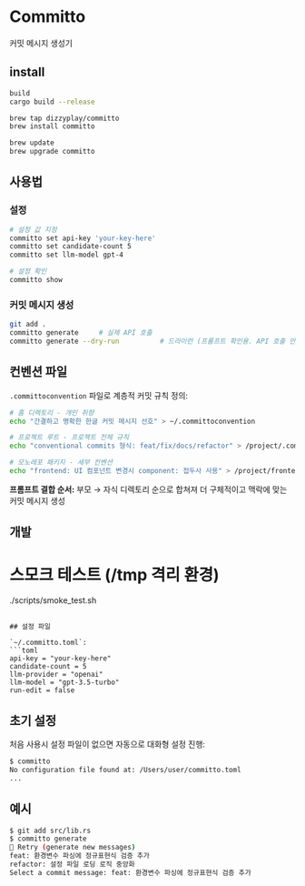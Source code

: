 # Committo

커밋 메시지 생성기 

## install

```bash
build
cargo build --release
```
```bash
brew tap dizzyplay/committo
brew install committo

brew update
brew upgrade committo
```
## 사용법

### 설정
```bash
# 설정 값 지정
committo set api-key 'your-key-here'
committo set candidate-count 5
committo set llm-model gpt-4

# 설정 확인
committo show
```

### 커밋 메시지 생성
```bash
git add .
committo generate     # 실제 API 호출
committo generate --dry-run          # 드라이런 (프롬프트 확인용. API 호출 안함)
```

## 컨벤션 파일

`.committoconvention` 파일로 계층적 커밋 규칙 정의:

```bash
# 홈 디렉토리 - 개인 취향
echo "간결하고 명확한 한글 커밋 메시지 선호" > ~/.committoconvention

# 프로젝트 루트 - 프로젝트 전체 규칙  
echo "conventional commits 형식: feat/fix/docs/refactor" > /project/.committoconvention

# 모노레포 패키지 - 세부 컨벤션
echo "frontend: UI 컴포넌트 변경시 component: 접두사 사용" > /project/frontend/.committoconvention
```

**프롬프트 결합 순서:** 부모 → 자식 디렉토리 순으로 합쳐져 더 구체적이고 맥락에 맞는 커밋 메시지 생성

## 개발

# 스모크 테스트 (/tmp 격리 환경)
./scripts/smoke_test.sh
```

## 설정 파일

`~/.committo.toml`:
```toml
api-key = "your-key-here"
candidate-count = 5
llm-provider = "openai"
llm-model = "gpt-3.5-turbo"
run-edit = false
```

## 초기 설정

처음 사용시 설정 파일이 없으면 자동으로 대화형 설정 진행:

```bash
$ committo
No configuration file found at: /Users/user/committo.toml
...
```

## 예시

```bash
$ git add src/lib.rs
$ committo generate
🔄 Retry (generate new messages)
feat: 환경변수 파싱에 정규표현식 검증 추가
refactor: 설정 파일 로딩 로직 중앙화
Select a commit message: feat: 환경변수 파싱에 정규표현식 검증 추가
```
